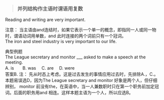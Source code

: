 >### 并列结构作主语时谓语用复数
 	
Reading and writing are very important.

注意： 当主语由and连结时，如果它表示一个单一的概念，即指同一人或同一物时，谓语动词用单数，and 此时连接的两个词前只有一个冠词。 <br>
The iron and steel industry is very important to our life.

典型例题 <br>
The League secretary and monitor ___ asked to make a speech at the meeting.  <br>
A. is　　B. was　 C. are　 D. were  <br>
答案B. 注： 先从时态上考虑。这是过去发生的事情应用过去时，先排除A.，C.。本题易误选D，因为The League secretary and monitor 好象是两个人，但仔细辨别， monitor 前没有the，在英语中，当一人兼数职时只在第一个职务前加定冠词。后面的职务用and 相连。这样本题主语为一个人，所以应选B。